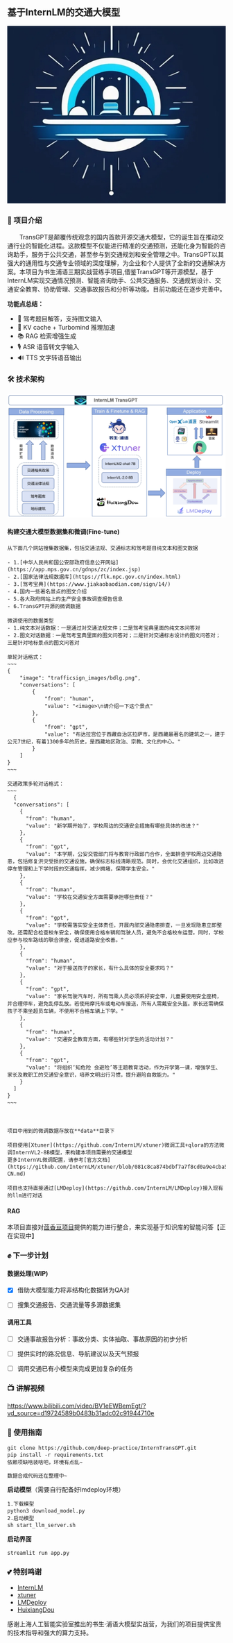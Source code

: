 ## 基于InternLM的交通大模型

<div align=center><img src="/assets/logo.png"></div>

### 📢 项目介绍

　　TransGPT是颠覆传统观念的国内首款开源交通大模型，它的诞生旨在推动交通行业的智能化进程。这款模型不仅能进行精准的交通预测，还能化身为智能的咨询助手，服务于公共交通，甚至参与到交通规划和安全管理之中。TransGPT以其强大的通用性与交通专业领域的深度理解，为企业和个人提供了全新的交通解决方案。本项目为书生浦语三期实战营练手项目,借鉴TransGPT等开源模型，基于InternLM实现交通情况预测、智能咨询助手、公共交通服务、交通规划设计、交通安全教育、协助管理、交通事故报告和分析等功能。目前功能还在逐步完善中。

 **功能点总结：**

- 📜 驾考题目解答，支持图文输入
- 🚀 KV cache + Turbomind 推理加速
- 📚 RAG 检索增强生成
- 🎙️ ASR 语音转文字输入
- 🔊 TTS 文字转语音输出

### 🛠  技术架构
<img src="/assets/trans_arch.png">

#### 构建交通大模型数据集和微调(Fine-tune)

    从下面几个网站搜集数据集，包括交通法规、交通标志和驾考题目纯文本和图文数据

    - 1.[中华人民共和国公安部政府信息公开网站](https://app.mps.gov.cn/gdnps/zc/index.jsp)
    - 2.[国家法律法规数据库](https://flk.npc.gov.cn/index.html)
    - 3.[驾考宝典](https://www.jiakaobaodian.com/sign/14/) 
    - 4.国内一些著名景点的图文介绍
    - 5.各大政府网站上的生产安全事故调查报告信息
    - 6.TransGPT开源的微调数据

    微调使用的数据类型
    - 1.纯文本对话数据：一是通过对交通法规文件；二是驾考宝典里面的纯文本问答对
    - 2.图文对话数据：一是驾考宝典里面的图文问答对；二是针对交通标志设计的图文问答对；三是针对地标景点的图文问答对
    
    单轮对话格式：
    ~~~
    {
        "image": "trafficsign_images/bdlg.png",
        "conversations": [
            {
                "from": "human",
                "value": "<image>\n请介绍一下这个景点"
            },
            {
                "from": "gpt",
                "value": "布达拉宫位于西藏自治区拉萨市，是西藏最著名的建筑之一，建于公元7世纪，有着1300多年的历史，是西藏地区政治、宗教、文化的中心。"
            }
        ]
    }
    ~~~

    交通政策多轮对话格式：
    ~~~
      {
      "conversations": [
        {
          "from": "human",
          "value": "新学期开始了，学校周边的交通安全措施有哪些具体的改进？"
        },
        {
          "from": "gpt",
          "value": "本学期，公安交管部门将与教育行政部门合作，全面排查学校周边交通隐患，包括修复洪灾受损的交通设施，确保标志标线清晰规范。同时，会优化交通组织，比如改进停车管理和上下学时段的交通指挥，减少拥堵，保障学生安全。"
        },
        {
          "from": "human",
          "value": "学校在交通安全方面需要承担哪些责任？"
        },
        {
          "from": "gpt",
          "value": "学校需落实安全主体责任，开展内部交通隐患排查，一旦发现隐患立即整改。还需配合检查校车安全，确保使用合格车辆和驾驶人员，避免不合格校车运营。同时，学校应参与校车路线的联合排查，促进道路安全改善。"
        },
        {
          "from": "human",
          "value": "对于接送孩子的家长，有什么具体的安全要求吗？"
        },
        {
          "from": "gpt",
          "value": "家长驾驶汽车时，所有驾乘人员必须系好安全带，儿童要使用安全座椅，并合理停车，避免乱停乱放。若使用摩托车或电动车接送，所有人需戴安全头盔。家长还需确保孩子不乘坐超员车辆，不使用不合格车辆上下学。"
        },
        {
          "from": "human",
          "value": "交通安全教育方面，有哪些针对学生的活动计划？"
        },
        {
          "from": "gpt",
          "value": "将组织‘知危险 会避险’等主题教育活动，作为开学第一课，增强学生、家长及教职工的交通安全意识，培养文明出行习惯，提升避险自救能力。"
        }
      ]
    }
    ~~~



    项目中用到的微调数据存放在**data**目录下

    项目使用[Xtuner](https://github.com/InternLM/xtuner)微调工具+qlora的方法微调InternVL2-8B模型，来构建本项目需要的交通模型
    更多InternVL微调配置，请参考[官方文档](https://github.com/InternLM/xtuner/blob/081c8ca874bdbf7a7f8cd0a9e4cba503eaaa7bba/xtuner/configs/internvl/README_zh-CN.md)

    项目也支持直接通过[LMDeploy](https://github.com/InternLM/LMDeploy)接入现有的llm进行对话

#### RAG
本项目直接对[茴香豆项目](https://github.com/InternLM/HuixiangDou)提供的能力进行整合，来实现基于知识库的智能问答【正在实现中】

### ✊ 下一步计划

#### 数据处理(WIP)
  - [x] 借助大模型能力将非结构化数据转为QA对
  - [ ] 搜集交通报告、交通流量等多源数据集


#### 调用工具
- [ ] 交通事故报告分析：事故分类、实体抽取、事故原因的初步分析
- [ ] 提供实时的路况信息、导航建议以及天气预报
- [ ] 调用交通已有小模型来完成更加复杂的任务


### 📺️ 讲解视频

https://www.bilibili.com/video/BV1eEWBemEgt/?vd_source=d19724589b0483b31adc02c91944710e


### 🎯 使用指南

~~~
git clone https://github.com/deep-practice/InternTransGPT.git
pip install -r requirements.txt
依赖项缺啥装啥吧，环境有点乱~
~~~

~~~
数据合成代码还在整理中~
~~~


**启动模型**（需要自行配备好lmdeploy环境）
~~~
1.下载模型
python3 download_model.py
2.启动模型
sh start_llm_server.sh
~~~

**启动界面**
~~~
streamlit run app.py
~~~

### 💕 特别鸣谢

- [InternLM](https://github.com/InternLM/InternLM)
- [xtuner](https://github.com/InternLM/xtuner)
- [LMDeploy](https://github.com/InternLM/LMDeploy)
- [HuixiangDou](https://github.com/InternLM/HuixiangDou)

感谢上海人工智能实验室推出的书生·浦语大模型实战营，为我们的项目提供宝贵的技术指导和强大的算力支持。


